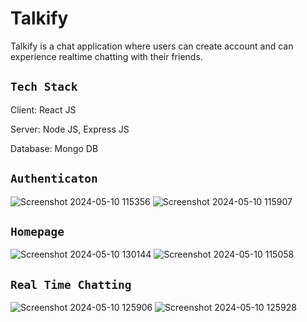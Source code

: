 # Talkify
  Talkify is a chat application where users can create account and can experience realtime chatting with their friends.
  ## `Tech Stack`

  Client: React JS

Server: Node JS, Express JS

Database: Mongo DB

## `Authenticaton`

![Screenshot 2024-05-10 115356](https://github.com/anupam52/Talkify/assets/136186030/c51954ae-d348-48be-bfe4-9b89d9111489)
![Screenshot 2024-05-10 115907](https://github.com/anupam52/Talkify/assets/136186030/76030e13-11c7-4c1c-bf8f-314b71f3514e)
## `Homepage`
![Screenshot 2024-05-10 130144](https://github.com/anupam52/Talkify/assets/136186030/f5b833eb-e062-41d9-bb58-476b12da4c70)
![Screenshot 2024-05-10 115058](https://github.com/anupam52/Talkify/assets/136186030/1c943119-da13-4ee7-b507-4ba9f85558ab)
## `Real Time Chatting`
![Screenshot 2024-05-10 125906](https://github.com/anupam52/Talkify/assets/136186030/c471fae3-c42d-47c8-8875-e70a9634447f)
![Screenshot 2024-05-10 125928](https://github.com/anupam52/Talkify/assets/136186030/6537915f-3ab4-4031-a9c3-cb21cdf3f09d)




